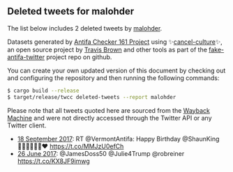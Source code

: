 ## Deleted tweets for malohder

The list below includes 2 deleted tweets by
[malohder](https://twitter.com/malohder).



Datasets generated by [Antifa Checker 161 Project](https://twitter.com/antifacheck161) using ✨[cancel-culture](https://github.com/travisbrown/cancel-culture)✨, an open source project by 
[Travis Brown](https://twitter.com/travisbrown) and other tools as part of the 
[fake-antifa-twitter](https://github.com/antifacheck161/fake-antifa-twitter) project repo on github.

You can create your own updated version of this document by checking out and configuring the
repository and then running the following commands:

```bash
$ cargo build --release
$ target/release/twcc deleted-tweets --report malohder
```

Please note that all tweets quoted here are sourced from the
[Wayback Machine](https://web.archive.org) and were not directly accessed through the Twitter API or
any Twitter client.

* [18 September 2017](https://web.archive.org/web/20170918122400/https://twitter.com/malohder/status/909754880788705281): RT @VermontAntifa: Happy Birthday @ShaunKing ✊🏾💥🎂🍰🎈❤️ https://t.co/MMJzU0efCh <!--909754880788705281-->
* [26 June 2017](https://web.archive.org/web/20170626174514/https://twitter.com/malohder/status/879395141081018369): @JamesDoss50 @Julie4Trump @robreiner  https://t.co/KX8JF9imwg <!--879395141081018369-->
